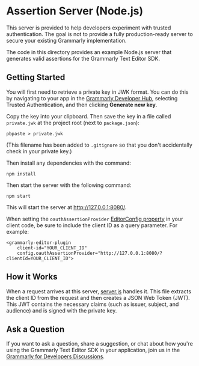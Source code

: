 # Assertion Server (Node.js)

This server is provided to help developers experiment with trusted authentication. The goal is not to provide a fully production-ready server to secure your existing Grammarly implementation.


The code in this directory provides an example Node.js server that generates valid assertions for the Grammarly Text Editor SDK.

## Getting Started

You will first need to retrieve a private key in JWK format. You can do this by navigating to your app in the
[Grammarly Developer Hub](https://developer.grammarly.com/apps), selecting Trusted Authentication,
and then clicking **Generate new key**.

Copy the key into your clipboard. Then save the key in a file called `private.jwk` at the project root (next to `package.json`):

    pbpaste > private.jwk

(This filename has been added to `.gitignore` so that you don't accidentally check
in your private key.)

Then install any dependencies with the command:

    npm install

Then start the server with the following command:

    npm start

This will start the server at http://127.0.0.1:8080/.

When setting the `oauthAssertionProvider` [EditorConfig property](https://developer.grammarly.com/docs/api/editor-sdk/editorconfig) in your client code, be sure to include the client ID as a query parameter. For example:

```
​​<grammarly-editor-plugin
    client-id="YOUR_CLIENT_ID"
    config.oauthAssertionProvider="http://127.0.0.1:8080/?clientId=YOUR_CLIENT_ID">
```

## How it Works

When a request arrives at this server, [server.js](./server.js) handles it. This file extracts the client ID from the request and then creates a JSON Web Token (JWT). This JWT contains the necessary claims (such as issuer, subject, and audience) and is signed with the private key.

## Ask a Question

If you want to ask a question, share a suggestion, or chat about how you're using the Grammarly Text Editor SDK in your application, join us in the [Grammarly for Developers Discussions](https://github.com/grammarly/grammarly-for-developers/discussions).
